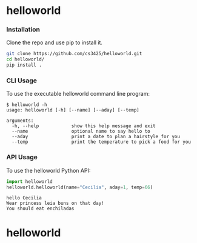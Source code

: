 

# helloworld

### Installation 
Clone the repo and use pip to install it. 
```bash
git clone https://github.com/cs3425/helloworld.git
cd helloworld/
pip install .
```

### CLI Usage 
To use the executable helloworld command line program:
```
$ helloworld -h
usage: helloworld [-h] [--name] [--aday] [--temp]

arguments:
  -h, --help            show this help message and exit
  --name                optional name to say hello to
  --aday                print a date to plan a hairstyle for you
  --temp                print the temperature to pick a food for you
```


### API Usage
To use the helloworld Python API:
```python
import helloworld
helloworld.helloworld(name="Cecilia", aday=1, temp=66)
```

```
hello Cecilia
Wear princess leia buns on that day!
You should eat enchiladas
```
# helloworld
